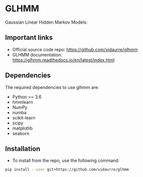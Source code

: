 # GLHMM

Gaussian Linear Hidden Markov Models:

## Important links

- Official source code repo: <https://github.com/vidaurre/glhmm>
- GLHMM documentation: <https://glhmm.readthedocs.io/en/latest/index.html>

## Dependencies

The required dependencies to use glhmm are:

- Python >= 3.6
- hmmlearn
- NumPy
- numba
- scikit-learn
- scipy
- matplotlib
- seaborn

## Installation

- To install from the repo, use the following command:

```bash
pip install --user git+https://github.com/vidaurre/glhmm
